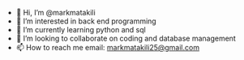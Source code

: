 - 👋 Hi, I’m @markmatakili
- 👀 I’m interested in back end programming
- 🌱 I’m currently learning python and sql
- 💞️ I’m looking to collaborate on coding and database management
- 📫 How to reach me email: markmatakili25@gmail.com

<!---
markmatakili/markmatakili is a ✨ special ✨ repository because its `README.md` (this file) appears on your GitHub profile.
You can click the Preview link to take a look at your changes.
--->
